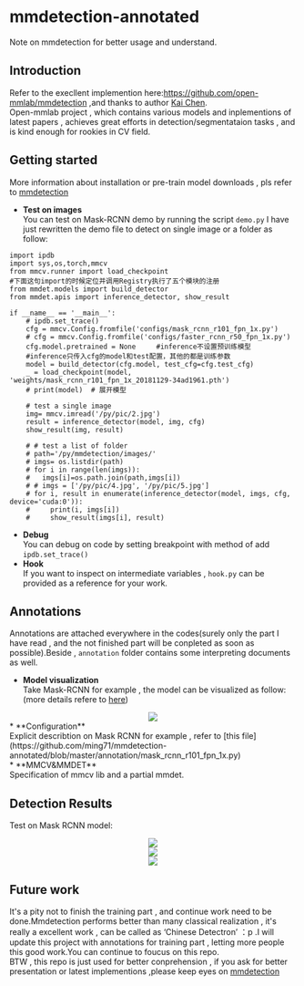 # mmdetection-annotated
Note on mmdetection for better usage and understand.</br>
## Introduction
Refer to the execllent implemention here:https://github.com/open-mmlab/mmdetection ,and thanks to author [Kai Chen](https://github.com/hellock).</br>
Open-mmlab project , which contains various models and inplementions of latest papers , achieves great efforts in detection/segmentataion tasks , and is kind enough for rookies in CV field.</br>
## Getting started
More information about installation or pre-train model downloads , pls refer to [mmdetection](https://github.com/open-mmlab/mmdetection)</br>
* **Test on images</br>**
You can test on Mask-RCNN demo by running the script `demo.py`
I have just rewritten the demo file to detect on single image or a folder as follow:
```
import ipdb
import sys,os,torch,mmcv
from mmcv.runner import load_checkpoint
#下面这句import的时候定位并调用Registry执行了五个模块的注册
from mmdet.models import build_detector	
from mmdet.apis import inference_detector, show_result

if __name__ == '__main__':
	# ipdb.set_trace()
	cfg = mmcv.Config.fromfile('configs/mask_rcnn_r101_fpn_1x.py')
	# cfg = mmcv.Config.fromfile('configs/faster_rcnn_r50_fpn_1x.py')
	cfg.model.pretrained = None		#inference不设置预训练模型
	#inference只传入cfg的model和test配置，其他的都是训练参数
	model = build_detector(cfg.model, test_cfg=cfg.test_cfg)
	_ = load_checkpoint(model, 'weights/mask_rcnn_r101_fpn_1x_20181129-34ad1961.pth')
	# print(model)  # 展开模型

	# test a single image
	img= mmcv.imread('/py/pic/2.jpg')
	result = inference_detector(model, img, cfg)
	show_result(img, result)

	# # test a list of folder
	# path='/py/mmdetection/images/'
	# imgs= os.listdir(path)
	# for i in range(len(imgs)):
	# 	imgs[i]=os.path.join(path,imgs[i])
	# # imgs = ['/py/pic/4.jpg', '/py/pic/5.jpg']
	# for i, result in enumerate(inference_detector(model, imgs, cfg, device='cuda:0')):
	#     print(i, imgs[i])
	#     show_result(imgs[i], result)

```
* **Debug**</br>
You can debug on code by setting breakpoint with method of add `ipdb.set_trace()`
* **Hook**</br>
If you want to inspect on intermediate variables , `hook.py` can be provided as a reference for your work.
## Annotations</br>
Annotations are attached everywhere in the codes(surely only the part I have read , and the not finished part will be conpleted as soon as possible).Beside , `annotation` folder contains some interpreting documents as well.</br>
* **Model visualization**</br>
Take Mask-RCNN for example , the model can be visualized as follow:</br>(more details refere to [here](https://github.com/ming71/mmdetection-annotated/blob/master/annotation/model_vis/maskrcnn-model-inference.png))</br>
<div align=center><img src="https://github.com/ming71/mmdetection-annotated/blob/master/annotation/model_vis/inference.png"/></div>
* **Configuration**</br>
Explicit describtion on Mask RCNN for example , refer to [this file](https://github.com/ming71/mmdetection-annotated/blob/master/annotation/mask_rcnn_r101_fpn_1x.py)</br>
* **MMCV&MMDET**</br>
Specification of mmcv lib and a partial mmdet.</br>

## Detection Results</br>
Test on Mask RCNN model:</br>
<div align=center><img src="https://github.com/ming71/mmdetection-annotated/blob/master/outputs/_s1019.png"/></div>
<div align=center><img  src="https://github.com/ming71/mmdetection-annotated/blob/master/outputs/_screenshot_02.04.2019.png"/></div>
<div align=center><img  src="https://github.com/ming71/mmdetection-annotated/blob/master/outputs/_screenshot_071019.png"/></div>

## Future work</br>
It's a pity not to finish the training part , and continue work need to be done.Mmdetection performs better than many classical realization , it's really a excellent work , can be called as ‘Chinese Detectron’ ：p .I will update this project with annotations for training part , letting more people this good work.You can continue to foucus on this repo.</br>
BTW , this repo is just used for better conprehension , if you ask for better presentation or latest implementions ,please keep eyes on [mmdetection](https://github.com/open-mmlab/mmdetection)</br>

